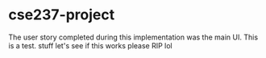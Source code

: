 # cse237-project

The user story completed during this implementation was the main UI.
This is a test.
stuff 
let's see if this works
please 
RIP
lol